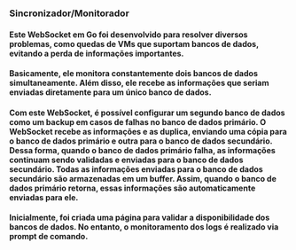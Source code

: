### Sincronizador/Monitorador

#### Este WebSocket em Go foi desenvolvido para resolver diversos problemas, como quedas de VMs que suportam bancos de dados, evitando a perda de informações importantes.

#### Basicamente, ele monitora constantemente dois bancos de dados simultaneamente. Além disso, ele recebe as informações que seriam enviadas diretamente para um único banco de dados.

#### Com este WebSocket, é possível configurar um segundo banco de dados como um backup em casos de falhas no banco de dados primário. O WebSocket recebe as informações e as duplica, enviando uma cópia para o banco de dados primário e outra para o banco de dados secundário. Dessa forma, quando o banco de dados primário falha, as informações continuam sendo validadas e enviadas para o banco de dados secundário. Todas as informações enviadas para o banco de dados secundário são armazenadas em um buffer. Assim, quando o banco de dados primário retorna, essas informações são automaticamente enviadas para ele.

#### Inicialmente, foi criada uma página para validar a disponibilidade dos bancos de dados. No entanto, o monitoramento dos logs é realizado via prompt de comando.
